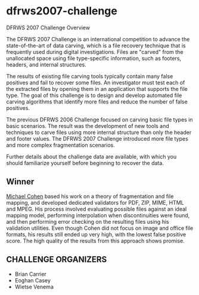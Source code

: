 # dfrws2007-challenge
DFRWS 2007 Challenge Overview

The DFRWS 2007 Challenge is an international competition to advance the state-of-the-art of data carving, which is a file recovery technique that is frequently used during digital investigations. Files are "carved" from the unallocated space using file type-specific information, such as footers, headers, and internal structures.

The results of existing file carving tools typically contain many false positives and fail to recover some files. An investigator must test each of the extracted files by opening them in an application that supports the file type. The goal of this challenge is to design and develop automated file carving algorithms that identify more files and reduce the number of false positives.

The previous DFRWS 2006 Challenge focused on carving basic file types in basic scenarios. The result was the development of new tools and techniques to carve files using more internal structure than only the header and footer values. The DFRWS 2007 Challenge introduced more file types and more complex fragmentation scenarios.

Further details about the challenge data are available, with which you should familiarize yourself before beginning to recover the data.

## Winner

[Michael Cohen](challenge-submissions/michael.cohen) based his work on a theory of fragmentation and file mapping, and developed dedicated validators for PDF, ZIP, MIME, HTML and MPEG. His process involved evaluating possible files against an ideal mapping model, performing interpolation when discontinuities were found, and then performing error checking on the resulting files using his validation utilities. Even though Cohen did not focus on image and office file formats, his results still ended up very high, with the lowest false positive score. The high quality of the results from this approach shows promise.

## CHALLENGE ORGANIZERS

- Brian Carrier
- Eoghan Casey
- Wietse Venema
